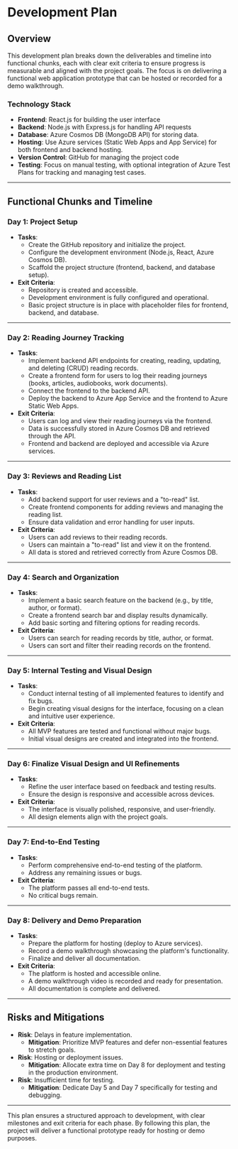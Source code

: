 # Development Plan

## Overview

This development plan breaks down the deliverables and timeline into functional chunks, each with clear exit criteria to ensure progress is measurable and aligned with the project goals. The focus is on delivering a functional web application prototype that can be hosted or recorded for a demo walkthrough.

### Technology Stack
- **Frontend**: React.js for building the user interface
- **Backend**: Node.js with Express.js for handling API requests
- **Database**: Azure Cosmos DB (MongoDB API) for storing data.
- **Hosting**: Use Azure services (Static Web Apps and App Service) for both frontend and backend hosting.
- **Version Control**: GitHub for managing the project code
- **Testing**: Focus on manual testing, with optional integration of Azure Test Plans for tracking and managing test cases.

---

## Functional Chunks and Timeline

### Day 1: Project Setup
- **Tasks**:
  - Create the GitHub repository and initialize the project.
  - Configure the development environment (Node.js, React, Azure Cosmos DB).
  - Scaffold the project structure (frontend, backend, and database setup).
- **Exit Criteria**:
  - Repository is created and accessible.
  - Development environment is fully configured and operational.
  - Basic project structure is in place with placeholder files for frontend, backend, and database.

---

### Day 2: Reading Journey Tracking
- **Tasks**:
  - Implement backend API endpoints for creating, reading, updating, and deleting (CRUD) reading records.
  - Create a frontend form for users to log their reading journeys (books, articles, audiobooks, work documents).
  - Connect the frontend to the backend API.
  - Deploy the backend to Azure App Service and the frontend to Azure Static Web Apps.
- **Exit Criteria**:
  - Users can log and view their reading journeys via the frontend.
  - Data is successfully stored in Azure Cosmos DB and retrieved through the API.
  - Frontend and backend are deployed and accessible via Azure services.

---

### Day 3: Reviews and Reading List
- **Tasks**:
  - Add backend support for user reviews and a "to-read" list.
  - Create frontend components for adding reviews and managing the reading list.
  - Ensure data validation and error handling for user inputs.
- **Exit Criteria**:
  - Users can add reviews to their reading records.
  - Users can maintain a "to-read" list and view it on the frontend.
  - All data is stored and retrieved correctly from Azure Cosmos DB.

---

### Day 4: Search and Organization
- **Tasks**:
  - Implement a basic search feature on the backend (e.g., by title, author, or format).
  - Create a frontend search bar and display results dynamically.
  - Add basic sorting and filtering options for reading records.
- **Exit Criteria**:
  - Users can search for reading records by title, author, or format.
  - Users can sort and filter their reading records on the frontend.

---

### Day 5: Internal Testing and Visual Design
- **Tasks**:
  - Conduct internal testing of all implemented features to identify and fix bugs.
  - Begin creating visual designs for the interface, focusing on a clean and intuitive user experience.
- **Exit Criteria**:
  - All MVP features are tested and functional without major bugs.
  - Initial visual designs are created and integrated into the frontend.

---

### Day 6: Finalize Visual Design and UI Refinements
- **Tasks**:
  - Refine the user interface based on feedback and testing results.
  - Ensure the design is responsive and accessible across devices.
- **Exit Criteria**:
  - The interface is visually polished, responsive, and user-friendly.
  - All design elements align with the project goals.

---

### Day 7: End-to-End Testing
- **Tasks**:
  - Perform comprehensive end-to-end testing of the platform.
  - Address any remaining issues or bugs.
- **Exit Criteria**:
  - The platform passes all end-to-end tests.
  - No critical bugs remain.

---

### Day 8: Delivery and Demo Preparation
- **Tasks**:
  - Prepare the platform for hosting (deploy to Azure services).
  - Record a demo walkthrough showcasing the platform's functionality.
  - Finalize and deliver all documentation.
- **Exit Criteria**:
  - The platform is hosted and accessible online.
  - A demo walkthrough video is recorded and ready for presentation.
  - All documentation is complete and delivered.

---

## Risks and Mitigations
- **Risk**: Delays in feature implementation.
  - **Mitigation**: Prioritize MVP features and defer non-essential features to stretch goals.
- **Risk**: Hosting or deployment issues.
  - **Mitigation**: Allocate extra time on Day 8 for deployment and testing in the production environment.
- **Risk**: Insufficient time for testing.
  - **Mitigation**: Dedicate Day 5 and Day 7 specifically for testing and debugging.

---

This plan ensures a structured approach to development, with clear milestones and exit criteria for each phase. By following this plan, the project will deliver a functional prototype ready for hosting or demo purposes.